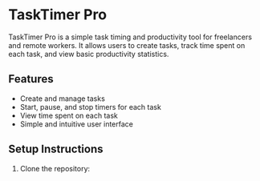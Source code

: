 # TaskTimer Pro

TaskTimer Pro is a simple task timing and productivity tool for freelancers and remote workers. It allows users to create tasks, track time spent on each task, and view basic productivity statistics.

## Features

- Create and manage tasks
- Start, pause, and stop timers for each task
- View time spent on each task
- Simple and intuitive user interface

## Setup Instructions

1. Clone the repository:
